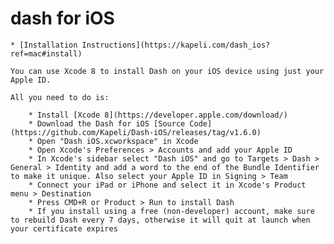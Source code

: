 
# dash for iOS

	* [Installation Instructions](https://kapeli.com/dash_ios?ref=mac#install)

	You can use Xcode 8 to install Dash on your iOS device using just your Apple ID.

	All you need to do is:

		* Install [Xcode 8](https://developer.apple.com/download/)
		* Download the Dash for iOS [Source Code](https://github.com/Kapeli/Dash-iOS/releases/tag/v1.6.0)
		* Open "Dash iOS.xcworkspace" in Xcode
		* Open Xcode's Preferences > Accounts and add your Apple ID
		* In Xcode's sidebar select "Dash iOS" and go to Targets > Dash > General > Identity and add a word to the end of the Bundle Identifier to make it unique. Also select your Apple ID in Signing > Team
		* Connect your iPad or iPhone and select it in Xcode's Product menu > Destination
		* Press CMD+R or Product > Run to install Dash
		* If you install using a free (non-developer) account, make sure to rebuild Dash every 7 days, otherwise it will quit at launch when your certificate expires
